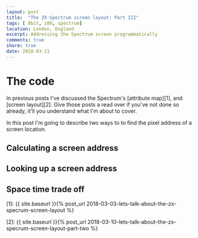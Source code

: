 ```yaml
---
layout: post
title:  "The ZX-Spectrum screen layout: Part III"
tags: [ 8bit, z80, spectrum]
location: London, England
excerpt: Addressing the Spectrum screen programmatically
comments: true
share: true
date: 2018-03-11
---
```

# The code

In previous posts I've discussed the Spectrum's [attribute map][1], and [screen layout][2]. Give those posts a read over if you've not done so already, it'll you understand what I'm about to cover.

In this post I'm going to describe two ways to to find the pixel address of a screen location. 

## Calculating a screen address

## Looking up a screen address

## Space time trade off



[1]: {{ site.baseurl }}{% post_url 2018-03-03-lets-talk-about-the-zx-specrum-screen-layout %}

[2]: {{ site.baseurl }}{% post_url 2018-03-10-lets-talk-about-the-zx-specrum-screen-layout-part-two %}
